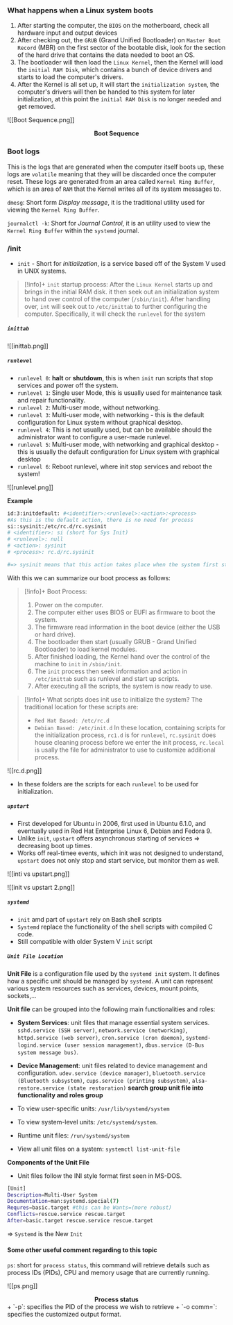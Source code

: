 ### What happens when a Linux system boots

1. After starting the computer, the `BIOS` on the motherboard, check all hardware input and output devices
2. After checking out, the `GRUB` (Grand Unified Bootloader) on `Master Boot Record` (MBR) on the first sector of the bootable disk, look for the section of the hard drive that contains the data needed to boot an OS.
3. The bootloader will then load the `Linux Kernel`, then the Kernel will load the `initial RAM Disk`, which contains a bunch of device drivers and starts to load the computer's drivers.
4. After the Kernel is all set up, it will start the `initialization system`, the computer's drivers will then be handed to this system for later initialization, at this point the `initial RAM Disk` is no longer needed and get removed.

![[Boot Sequence.png]]
<figcaption style="text-align: center;font-weight: bold;">Boot Sequence</figcaption>

### Boot logs

This is the logs that are generated when the computer itself boots up, these logs are `volatile` meaning that they will be discarded once the computer reset. These logs are generated from an area called `Kernel Ring Buffer`, which is an area of `RAM` that the Kernel writes all of its system messages to.

`dmesg`: Short form *Display message*, it is the traditional utility used for viewing the `Kernel Ring Buffer`.

`journalctl -k`: Short for *Journal Control*, it is an utility used to view the `Kernel Ring Buffer` within the `systemd` journal.


### /init

+ `init` - Short for *initialization*, is a service based off of the System V used in UNIX systems.

>[!info]+ `init` startup process:
>After the `Linux Kernel` starts up and brings in the initial RAM disk. it then seek out an initialization system to hand over control of the computer (`/sbin/init`).
>After handling over, `int` will seek out to `/etc/inittab` to further configuring the computer. Specifically, it will check the `runlevel` for the system

##### `inittab`
![[inittab.png]]

##### `runlevel`

+ `runlevel 0`: **halt** or **shutdown**, this is when `init` run scripts that stop services and power off the system.
+ `runlevel 1`: Single user Mode, this is usually used for maintenance task and repair functionality.
+ `runlevel 2`: Multi-user mode, without networking.
+ `runlevel 3`: Multi-user mode, with networking - this is the default configuration for Linux system without graphical desktop.
+ `runlevel 4`: This is not usually used, but can be available should the administrator want to configure a user-made runlevel.
+ `runlevel 5`: Multi-user mode, with networking and graphical desktop - this is usually the default configuration for Linux system with graphical desktop
+ `runlevel 6`: Reboot runlevel, where init stop services and reboot the system!

![[runlevel.png]]

**Example**
``` bash
id:3:initdefault: #<identifier>:<runlevel>:<action>:<process>
#As this is the default action, there is no need for process
si::sysinit:/etc/rc.d/rc.sysinit
# <identifier>: si (short for Sys Init)
# <runlevel>: null
# <action>: sysinit
# <process>: rc.d/rc.sysinit

#=> sysinit means that this action takes place when the system first start up, hence, there is no need for a runlevel. This script means that when the computer starts up, the script in the process will be ran for initialization.
```

With this we can summarize our boot process as follows:
>[!info]+ Boot Process:
>1. Power on the computer.
>2. The computer either uses BIOS or EUFI as firmware to boot the system.
>3. The firmware read information in the boot device (either the USB or hard drive).
>4. The bootloader then start (usually GRUB - Grand Unified Bootloader) to load kernel modules.
>5. After finished loading, the Kernel hand over the control of the machine to `init` in `/sbin/init`.
>6. The `init` process then seek information and action in `/etc/inittab` such as runlevel and start up scripts.
>7. After executing all the scripts, the system is now ready to use.

>[!info]+ What scripts does init use to initialize the system?
>The traditional location for these scripts are:
>+ `Red Hat Based: /etc/rc.d`
>+ `Debian Based: /etc/init.d`
>In these location, containing scripts for the initialization process, `rc1.d` is for `runlevel`, `rc.sysinit` does house cleaning process before we enter the init process, `rc.local` is usally the file for administrator to use to customize additional process.

![[rc.d.png]]
* In these folders are the scripts for each `runlevel` to be used for initialization.

##### `upstart`

+ First developed for Ubuntu in 2006, first used in Ubuntu 6.1.0, and eventually used in Red Hat Enterprise Linux 6, Debian and Fedora 9.
+ Unlike `init`, `upstart` offers asynchronous starting of services => decreasing boot up times.
+ Works off real-timee events, which init was not designed to understand, `upstart` does not only stop and start service, but monitor them as well.

![[inti vs upstart.png]]

![[init vs upstart 2.png]]

##### `systemd`

+ `init` amd part of `upstart` rely on Bash shell scripts
+ `Systemd` replace the functionality of the shell scripts with compiled C code.
+ Still compatible with older System V `init` script

##### `Unit File Location`

**Unit File** is a configuration file used by the `systemd init` system. It defines how a specific unit should be managed by `systemd`. A unit can represent various system resources such as services, devices, mount points, sockets,...

**Unit file** can be grouped into the following main functionalities and roles:
+ **System Services**: unit files that manage essential system services. `sshd.service (SSH server)`, `network.service (networking)`, `httpd.service (web server)`, `cron.service (cron daemon)`, `systemd-logind.service (user session management)`, `dbus.service (D-Bus system message bus)`.
+ **Device Management**: unit files related to device management and configuration. `udev.service (device manager)`, `bluetooth.service (Bluetooth subsystem)`, `cups.service (printing subsystem)`, `alsa-restore.service (state restoration)`
**search group unit file into functionality and roles group**


+ To view user-specific units: `/usr/lib/systemd/system`
+ To view system-level units: `/etc/systemd/system`.
+ Runtime unit files: `/run/systemd/system`
+ View all unit files on a system: `systemctl list-unit-file`

**Components of the Unit File**
+ Unit files follow the INI style format first seen in MS-DOS.

```Bash
[Unit]
Description=Multi-User System
Documentation=man:systemd.special(7)
Requres=basic.target #this can be Wants=(more robust)
Conflicts=rescue.service rescue.target
After=basic.target rescue.service rescue.target
```

=> `Systemd` is the New `Init`

#### Some other useful comment regarding to this topic

`ps`: short for `process status`, this command will retrieve details such as process IDs (PIDs), CPU and memory usage that are currently running.

![[ps.png]]
<figcaption style="text-align: center;font-weight: bold;">Process status</figcaption>
+ `-p`: specifies the PID of the process we wish to retrieve
+ `-o comm=`: specifies the customized output format.

